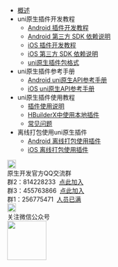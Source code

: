 * [概述](/NativePlugin/README.md)
* uni原生插件开发教程
  * [Android 插件开发教程](/NativePlugin/course/android.md) 
  * [Android 第三方 SDK 依赖说明](../AppDocs/usemodule/androidModuleConfig/android_Library.md)
  * [iOS 插件开发教程](/NativePlugin/course/ios.md)
  * [iOS 第三方 SDK 依赖说明](../AppDocs/usemodule/iOSModuleConfig/dependentLibrary.md)
  * [uni原生插件包格式](/NativePlugin/course/package.md) 
* uni原生插件参考手册
  * [Android uni原生API参考手册](/NativePlugin/API/android.md)
  * [iOS uni原生API参考手册](/NativePlugin/API/ios.md)
* uni原生插件使用教程
  * [插件使用说明](/NativePlugin/use/use.md)
  * [HBuilderX中使用本地插件](/NativePlugin/use/use_local_plugin.md)
  * [常见问题](/NativePlugin/use/faq.md)
* 离线打包使用uni原生插件
  * [Android 离线打包使用插件](/NativePlugin/offline_package/android.md) 
  * [iOS 离线打包使用插件](/NativePlugin/offline_package/ios.md) 
<div class="contact-box">
  <div class="contact-item">
    <img src="https://vkceyugu.cdn.bspapp.com/VKCEYUGU-uni-app-doc/759713d0-4f2d-11eb-a16f-5b3e54966275.png" width="20" height="20"/>
    <div class="contact-smg">
      <div>原生开发官方QQ交流群</div>
    <div>群2：814228233 &nbsp;<a target="_blank" href="//shang.qq.com/wpa/qunwpa?idkey=84e520e837b7343e9c3eaf2dc1f298efd88d8275a523a63be391ac11eefa6a77">点此加入</a></div>
    <div>群3：455763866 &nbsp;<a target="_blank" href="//shang.qq.com/wpa/qunwpa?idkey=415e1f1f37db61d842027054917b5b4110b26908463e0689334ec9afacabf01c">点此加入</a></div>
    <div>群1：256775471 &nbsp;<a target="_blank" href="//shang.qq.com/wpa/qunwpa?idkey=e9a0a98c947bf555cf61cae9c63263561b7424924e0dbb9acb6e8c7c02a8054e">人员已满</a></div>
    </div>
  </div>
  <div class="contact-item">
    <img src="https://vkceyugu.cdn.bspapp.com/VKCEYUGU-uni-app-doc/77df7d30-4f2d-11eb-bd01-97bc1429a9ff.png" width="20" height="20"/>
    <div class="contact-smg">
      <div>关注微信公众号</div>
      <img src="https://vkceyugu.cdn.bspapp.com/VKCEYUGU-uni-app-doc/78a8e7b0-4f2d-11eb-8ff1-d5dcf8779628.jpg" width="90" height="90"/>
    </div>
  </div>
</div>